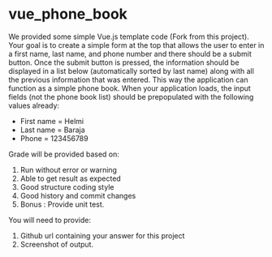 # vue_phone_book
We provided some simple Vue.js template code (Fork from this project). Your goal is to create a simple form at the top that allows the user to enter in a first name, last name, and phone number and there should be a submit button. Once the submit button is pressed, the information should be displayed in a list below (automatically sorted by last name) along with all the previous information that was entered. This way the application can function as a simple phone book. When your application loads, the input fields (not the phone book list) should be prepopulated with the following values already: 


- First name = Helmi 
- Last name = Baraja 
- Phone = 123456789

Grade will be provided based on:
1. Run without error or warning
2. Able to get result as expected
3. Good structure coding style
4. Good history and commit changes
5. Bonus : Provide unit test. 

You will need to provide:
1. Github url containing your answer for this project
2. Screenshot of output. 
